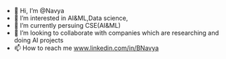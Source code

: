- 👋 Hi, I’m @Navya
- 👀 I’m interested in AI&ML,Data science,
- 🌱 I’m currently persuing CSE(AI&ML)
- 💞️ I’m looking to collaborate with companies which are researching and doing AI projects
- 📫 How to reach me www.linkedin.com/in/BNavya

